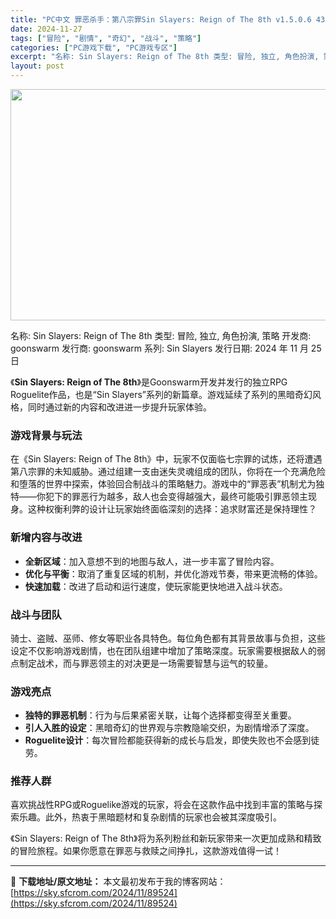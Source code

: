 ```yaml
---
title: "PC中文 罪恶杀手：第八宗罪Sin Slayers: Reign of The 8th v1.5.0.6 433M"
date: 2024-11-27
tags: ["冒险", "剧情", "奇幻", "战斗", "策略"]
categories: ["PC游戏下载", "PC游戏专区"]
excerpt: "名称: Sin Slayers: Reign of The 8th 类型: 冒险, 独立, 角色扮演, 策略 开发商: goonswarm 发行商: goonswarm 系列: Sin Slayers 发行日期: 2024 年 11 月 25 日 《Sin Slayers: Reign of The&hellip;"
layout: post
---
```


<img class="aligncenter size-full wp-image-89525" src="https://sky.sfcrom.com/wp-content/uploads/2024/11/2024112702003211.webp" alt="" width="660" height="370" />

名称: Sin Slayers: Reign of The 8th
类型: 冒险, 独立, 角色扮演, 策略
开发商: goonswarm
发行商: goonswarm
系列: Sin Slayers
发行日期: 2024 年 11 月 25 日

《<strong>Sin Slayers: Reign of The 8th</strong>》是Goonswarm开发并发行的独立RPG Roguelite作品，也是“Sin Slayers”系列的新篇章。游戏延续了系列的黑暗奇幻风格，同时通过新的内容和改进进一步提升玩家体验。
<h3><strong>游戏背景与玩法</strong></h3>
在《Sin Slayers: Reign of The 8th》中，玩家不仅面临七宗罪的试炼，还将遭遇第八宗罪的未知威胁。通过组建一支由迷失灵魂组成的团队，你将在一个充满危险和堕落的世界中探索，体验回合制战斗的策略魅力。游戏中的“罪恶表”机制尤为独特——你犯下的罪恶行为越多，敌人也会变得越强大，最终可能吸引罪恶领主现身。这种权衡利弊的设计让玩家始终面临深刻的选择：追求财富还是保持理性？
<h3><strong>新增内容与改进</strong></h3>
<ul>
 	<li><strong>全新区域</strong>：加入意想不到的地图与敌人，进一步丰富了冒险内容。</li>
 	<li><strong>优化与平衡</strong>：取消了重复区域的机制，并优化游戏节奏，带来更流畅的体验。</li>
 	<li><strong>快速加载</strong>：改进了启动和运行速度，使玩家能更快地进入战斗状态。</li>
</ul>
<h3><strong>战斗与团队</strong></h3>
骑士、盗贼、巫师、修女等职业各具特色。每位角色都有其背景故事与负担，这些设定不仅影响游戏剧情，也在团队组建中增加了策略深度。玩家需要根据敌人的弱点制定战术，而与罪恶领主的对决更是一场需要智慧与运气的较量。
<h3><strong>游戏亮点</strong></h3>
<ul>
 	<li><strong>独特的罪恶机制</strong>：行为与后果紧密关联，让每个选择都变得至关重要。</li>
 	<li><strong>引人入胜的设定</strong>：黑暗奇幻的世界观与宗教隐喻交织，为剧情增添了深度。</li>
 	<li><strong>Roguelite设计</strong>：每次冒险都能获得新的成长与启发，即使失败也不会感到徒劳。</li>
</ul>
<h3><strong>推荐人群</strong></h3>
喜欢挑战性RPG或Roguelike游戏的玩家，将会在这款作品中找到丰富的策略与探索乐趣。此外，热衷于黑暗题材和复杂剧情的玩家也会被其深度吸引。

《Sin Slayers: Reign of The 8th》将为系列粉丝和新玩家带来一次更加成熟和精致的冒险旅程。如果你愿意在罪恶与救赎之间挣扎，这款游戏值得一试！

---
📖 **下载地址/原文地址：** 本文最初发布于我的博客网站：[https://sky.sfcrom.com/2024/11/89524](https://sky.sfcrom.com/2024/11/89524)
